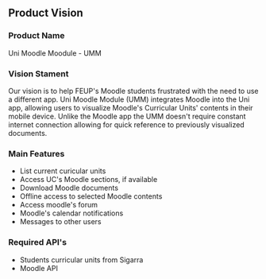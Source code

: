 ## Product Vision

### Product Name

Uni Moodle Moodule - UMM

### Vision Stament

Our vision is to help FEUP's Moodle students frustrated with the need to use a different app. Uni Moodle Module (UMM) integrates Moodle into the Uni app, allowing users to visualize Moodle's Curricular Units' contents in their mobile device. Unlike the Moodle app the UMM doesn't require constant internet connection allowing for quick reference to previously visualized documents.

### Main Features
 - List current curicular units
 - Access UC's Moodle sections, if available
 - Download Moodle documents
 - Offline access to selected Moodle contents
 - Access moodle's forum
 - Moodle's calendar notifications
 - Messages to other users

### Required API's
- Students curricular units from Sigarra
- Moodle API